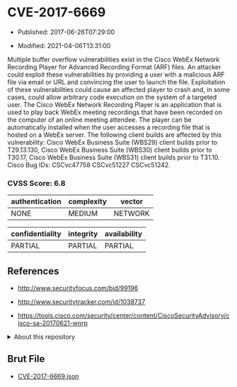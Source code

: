 # CVE-2017-6669

- Published: 2017-06-26T07:29:00

- Modified: 2021-04-06T13:31:00

Multiple buffer overflow vulnerabilities exist in the Cisco WebEx Network Recording Player for Advanced Recording Format (ARF) files. An attacker could exploit these vulnerabilities by providing a user with a malicious ARF file via email or URL and convincing the user to launch the file. Exploitation of these vulnerabilities could cause an affected player to crash and, in some cases, could allow arbitrary code execution on the system of a targeted user. The Cisco WebEx Network Recording Player is an application that is used to play back WebEx meeting recordings that have been recorded on the computer of an online meeting attendee. The player can be automatically installed when the user accesses a recording file that is hosted on a WebEx server. The following client builds are affected by this vulnerability: Cisco WebEx Business Suite (WBS29) client builds prior to T29.13.130, Cisco WebEx Business Suite (WBS30) client builds prior to T30.17, Cisco WebEx Business Suite (WBS31) client builds prior to T31.10. Cisco Bug IDs: CSCvc47758 CSCvc51227 CSCvc51242.

### CVSS Score: **6.8**

| authentication | complexity | vector |
| --- | --- | --- |
| NONE | MEDIUM | NETWORK |

| confidentiality | integrity | availability |
| --- | --- | --- |
| PARTIAL | PARTIAL | PARTIAL |

## References

* http://www.securityfocus.com/bid/99196

* http://www.securitytracker.com/id/1038737

* https://tools.cisco.com/security/center/content/CiscoSecurityAdvisory/cisco-sa-20170621-wnrp

<details>
<summary>About this repository</summary> 

  This repository is part of the project [Live Hack CVE](https://github.com/Live-Hack-CVE). Main website can be found [www.live-hack.org](https://www.live-hack.org) 
  
  Made by [Sn0wAlice](https://github.com/Sn0wAlice) for the people that care about security and need to have a feed of the latest CVEs. Hope you enjoy it, don't forget to star the repo and follow me on [Twitter](https://twitter.com/Sn0wAlice) and [Github](https://github.com/Sn0wAlice). And that is my [personnal website](https://www.alice-snow.me/)

  - [Home Page](https://github.com/Live-Hack-CVE)
  - [Framework](https://github.com/Live-Hack-CVE/cve-framework)
  - [CVE database](https://github.com/Live-Hack-CVE/full_database)
  - [Changelog](https://github.com/Live-Hack-CVE/Changelog)
</details>

## Brut File

* [CVE-2017-6669.json](https://raw.githubusercontent.com/Live-Hack-CVE/full_database/main/cves/2017/CVE-2017-6669.json)

